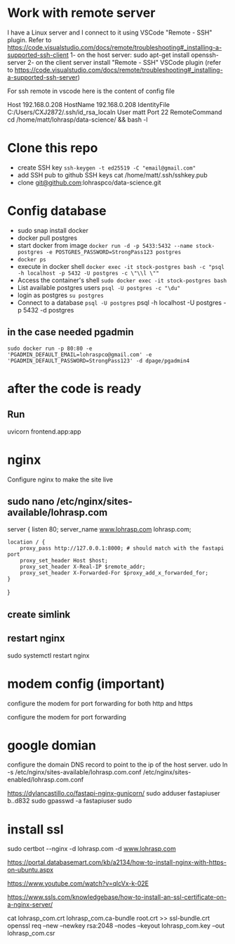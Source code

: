 # Work with remote server 
I have a Linux server and I connect to it using VSCode "Remote - SSH" plugin. 
Refer to https://code.visualstudio.com/docs/remote/troubleshooting#_installing-a-supported-ssh-client
1- on the host server: sudo apt-get install openssh-server
2- on the client server install "Remote - SSH" VSCode plugin (refer to https://code.visualstudio.com/docs/remote/troubleshooting#_installing-a-supported-ssh-server)

For ssh remote in vscode here is the content of config file

Host 192.168.0.208
  HostName 192.168.0.208
  IdentityFile C:/Users/CXJ2872/.ssh/id_rsa_localn
  User matt
  Port 22
  RemoteCommand cd /home/matt/lohrasp/data-science/ && bash -l



# Clone this repo
- create SSH key
`ssh-keygen -t ed25519 -C "email@gmail.com" `
- add SSH pub to github SSH keys
cat /home/matt/.ssh/sshkey.pub
- clone git@github.com:lohraspco/data-science.git 

# Config database
- sudo snap install docker
- docker pull postgres
- start docker from image 
`docker run -d -p 5433:5432 --name stock-postgres -e POSTGRES_PASSWORD=StrongPass123 postgres`
- `docker ps`
- execute in docker shell
`docker exec -it stock-postgres bash -c "psql -h localhost -p 5432 -U postgres -c \"\\l \""`
- Access the container's shell
`sudo docker exec -it stock-postgres bash`
- List available postgres users
`psql -U postgres -c "\du"`
- login as postgres `su postgres`
- Connect to a database
`psql -U postgres`
psql -h localhost -U postgres -p 5432 -d postgres

## in the case needed pgadmin
`sudo docker run -p 80:80 -e 'PGADMIN_DEFAULT_EMAIL=lohraspco@gmail.com' -e 'PGADMIN_DEFAULT_PASSWORD=StrongPass123' -d dpage/pgadmin4`

# after the code is ready
## Run 
uvicorn frontend.app:app




# nginx
Configure nginx to make the site live

## sudo nano /etc/nginx/sites-available/lohrasp.com

server {
    listen 80;
    server_name www.lohrasp.com lohrasp.com;

    location / {
        proxy_pass http://127.0.0.1:8000; # should match with the fastapi port
        proxy_set_header Host $host;
        proxy_set_header X-Real-IP $remote_addr;
        proxy_set_header X-Forwarded-For $proxy_add_x_forwarded_for;
    }
}
 
## create simlink
## restart nginx
sudo systemctl restart nginx

# modem config (important)
configure the modem for port forwarding for both http and https 

configure the modem for port forwarding
# google domian
configure the domain DNS record to point to the ip of the host server. 
udo ln -s /etc/nginx/sites-available/lohrasp.com.conf /etc/nginx/sites-enabled/lohrasp.com.conf

https://dylancastillo.co/fastapi-nginx-gunicorn/
sudo adduser fastapiuser
b..d832
sudo gpasswd -a fastapiuser sudo


# install ssl
sudo certbot --nginx -d lohrasp.com -d www.lohrasp.com

https://portal.databasemart.com/kb/a2134/how-to-install-nginx-with-https-on-ubuntu.aspx

https://www.youtube.com/watch?v=qlcVx-k-02E



https://www.ssls.com/knowledgebase/how-to-install-an-ssl-certificate-on-a-nginx-server/



cat lohrasp_com.crt lohrasp_com.ca-bundle root.crt >> ssl-bundle.crt
openssl req –new –newkey rsa:2048 –nodes –keyout lohrasp_com.key –out lohrasp_com.csr
